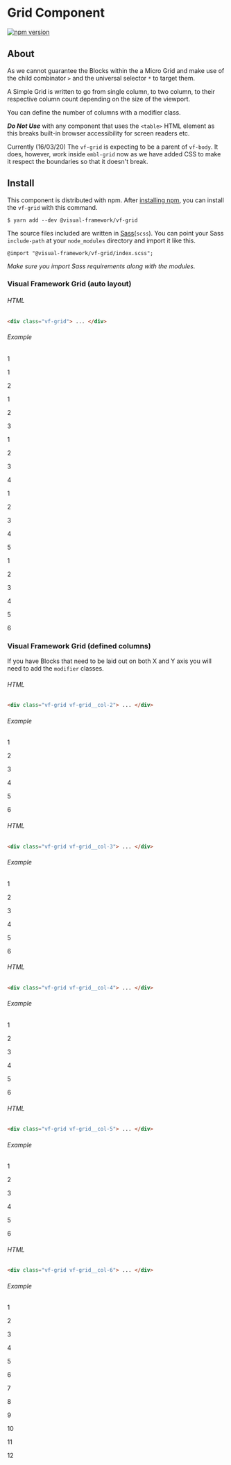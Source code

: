 # Grid Component

[![npm version](https://badge.fury.io/js/%40visual-framework%2Fvf-grid.svg)](https://badge.fury.io/js/%40visual-framework%2Fvf-grid)

## About

As we cannot guarantee the Blocks within the a Micro Grid and make use of the child combinator `>` and the universal selector `*` to target them.

A Simple Grid is written to go from single column, to two column, to their respective column count depending on the size of the viewport.

You can define the number of columns with a modifier class.

***Do Not Use*** with any component that uses the `<table>` HTML element as this breaks built-in browser accessibility for screen readers etc.

Currently (16/03/20) The `vf-grid` is expecting to be a parent of `vf-body`. It does, however, work inside `embl-grid` now as we have added CSS to make it respect the boundaries so that it doesn't break. 

## Install

This component is distributed with npm. After [installing npm](https://www.npmjs.com/get-npm), you can install the `vf-grid` with this command.

```
$ yarn add --dev @visual-framework/vf-grid
```

The source files included are written in [Sass](http://sass-lang.com)(`scss`). You can point your Sass `include-path` at your `node_modules` directory and import it like this.

```
@import "@visual-framework/vf-grid/index.scss";
```

_Make sure you import Sass requirements along with the modules._


<style>
.component-library-notes .vf-grid > * {
  background-color: rgb(141, 191, 226)
}
</style>



### Visual Framework Grid (auto layout)


###### HTML
```html
<div class="vf-grid"> ... </div>
```

###### Example

  <div class="vf-grid">
    <p>1</p>
  </div>


  <div class="vf-grid">
    <p>1</p>
    <p>2</p>
  </div>


  <div class="vf-grid">
    <p>1</p>
    <p>2</p>
    <p>3</p>
  </div>


  <div class="vf-grid">
    <p>1</p>
    <p>2</p>
    <p>3</p>
    <p>4</p>
  </div>


  <div class="vf-grid">
    <p>1</p>
    <p>2</p>
    <p>3</p>
    <p>4</p>
    <p>5</p>
  </div>


  <div class="vf-grid">
    <p>1</p>
    <p>2</p>
    <p>3</p>
    <p>4</p>
    <p>5</p>
    <p>6</p>
  </div>


### Visual Framework Grid (defined columns)

If you have Blocks that need to be laid out on both X and Y axis you will need to add the `modifier` classes.

###### HTML
```html
<div class="vf-grid vf-grid__col-2"> ... </div>
```
###### Example

  <div class="vf-grid vf-grid__col-2">
    <p>1</p>
    <p>2</p>
    <p>3</p>
    <p>4</p>
    <p>5</p>
    <p>6</p>
  </div>



###### HTML
```html
<div class="vf-grid vf-grid__col-3"> ... </div>
```
###### Example

  <div class="vf-grid vf-grid__col-3">
    <p>1</p>
    <p>2</p>
    <p>3</p>
    <p>4</p>
    <p>5</p>
    <p>6</p>
  </div>


###### HTML
```html
<div class="vf-grid vf-grid__col-4"> ... </div>
```
###### Example

  <div class="vf-grid vf-grid__col-4">
    <p>1</p>
    <p>2</p>
    <p>3</p>
    <p>4</p>
    <p>5</p>
    <p>6</p>
  </div>


###### HTML
```html
<div class="vf-grid vf-grid__col-5"> ... </div>
```
###### Example

  <div class="vf-grid vf-grid__col-5">
    <p>1</p>
    <p>2</p>
    <p>3</p>
    <p>4</p>
    <p>5</p>
    <p>6</p>
  </div>


###### HTML
```html
<div class="vf-grid vf-grid__col-6"> ... </div>
```
###### Example

  <div class="vf-grid vf-grid__col-6">
    <p>1</p>
    <p>2</p>
    <p>3</p>
    <p>4</p>
    <p>5</p>
    <p>6</p>
    <p>7</p>
    <p>8</p>
    <p>9</p>
    <p>10</p>
    <p>11</p>
    <p>12</p>
  </div>
